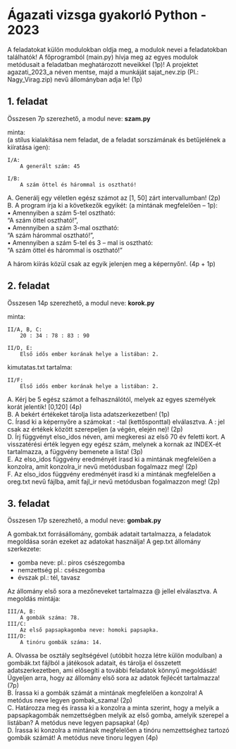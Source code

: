 
# Ágazati vizsga gyakorló  Python - 2023

A feladatokat külön modulokban oldja meg, a modulok nevei a feladatokban találhatók!
A főprogramból (main.py) hívja meg az egyes modulok metódusait a feladatban meghatározott neveikkel (1p)!
A projektet agazati_2023_a néven mentse, majd a munkáját sajat_nev.zip (Pl.: Nagy_Virag.zip) nevű állományban adja le! (1p)

## 1. feladat

Összesen 7p szerezhető, a modul neve: **szam.py**

minta:  
(a stílus kialakítása nem feladat, de a feladat sorszámának és betűjelének a kiíratása igen):

```
I/A:
    A generált szám: 45

I/B:
    A szám öttel és hárommal is osztható!
```

A. Generálj egy véletlen egész  számot az [1, 50] zárt intervallumban!  (2p)  
B. A program írja ki a következők egyikét: (a mintának megfelelően – 1p):  
    • Amennyiben a szám 5-tel osztható:  
      “A szám öttel osztható!”,  
    • Amennyiben a szám 3-mal osztható:  
      “A szám hárommal  osztható!”,  
    • Amennyiben a szám 5-tel és 3 – mal is osztható:  
      “A szám öttel és hárommal is osztható!”  

A három kiírás közül csak az egyik jelenjen meg a képernyőn!. (4p + 1p) 

## 2. feladat

Összesen 14p szerezhető, a modul neve: **korok.py**

minta:

```
II/A, B, C:
    20 : 34 : 78 : 83 : 90

II/D, E:
    Első idős ember korának helye a listában: 2.
```

kimutatas.txt tartalma:

```
II/F:
    Első idős ember korának helye a listában: 2.
```

A. Kérj be 5 egész számot a felhasználótól, melyek az egyes személyek korát jelentik! [0,120] (4p)  
B. A bekért  értékeket tárolja lista adatszerkezetben! (1p)  
C. Írasd ki a képernyőre a számokat : -tal (kettősponttal) elválasztva. A : jel csak az értékek között szerepeljen (a végén, elején ne)! (2p)  
D. Írj függvényt elso_idos néven, ami megkeresi az első  70 év feletti kort. A visszatérési érték legyen egy egész szám, melynek a kornak az INDEX-ét tartalmazza, a függvény bemenete a lista! (3p)  
E. Az elso_idos függvény eredményét írasd ki a mintának megfelelően a konzolra, amit konzolra_ir nevű metódusban fogalmazz meg! (2p)  
F. Az elso_idos függvény eredményét írasd ki a mintának megfelelően a oreg.txt nevű fájlba, amit fajl_ir nevű metódusban fogalmazzon meg! (2p)  

## 3. feladat

Összesen 17p szerezhető, a modul neve: **gombak.py**

A gombak.txt forrásállomány, gombák adatait tartalmazza, a feladatok megoldása során ezeket az adatokat használja!
A gep.txt állomány szerkezete:

* gomba neve: pl.: piros csészegomba
* nemzettség pl.: csészegomba
* évszak pl.: tél, tavasz

Az állomány első sora a mezőneveket tartalmazza @  jellel elválasztva.
A megoldás mintája:

```
III/A, B:
    A gombák száma: 78.
III/C:
    Az első papsapkagomba neve: homoki papsapka.
III/D:
    A tinóru gombák száma: 14.
```

A. Olvassa be osztály segítségével (utóbbit hozza létre külön modulban) a gombák.txt fájlból a játékosok adatait, és tárolja el összetett adatszerkezetben, ami elősegíti a további feladatok könnyű megoldását! Ügyeljen arra, hogy az állomány első sora az adatok fejlécét tartalmazza! (7p)  
B. Írassa ki a gombák számát a mintának megfelelően a konzolra! A metódus neve legyen gombak_szama! (2p)  
C. Határozza meg és írassa ki a konzolra a minta szerint, hogy a melyik a papsapkagombák nemzettségben melyik az első gomba, amelyik szerepel a listában?  A metódus neve legyen papsapka! (4p)  
D. Írassa ki konzolra a mintának megfelelően a tinóru nemzettséghez tartozó gombák számát! A metódus neve tinoru legyen (4p)  
